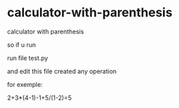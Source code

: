 # calculator-with-parenthesis
calculator with parenthesis 

so if u run 

run file test.py

and edit this file created any operation 

for exemple:

2+3*(4-1)-1+5/(1-2)=5


